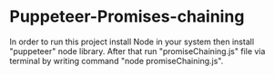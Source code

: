 # Puppeteer-Promises-chaining

In order to run this project install Node in your system then install "puppeteer" node library. After that run "promiseChaining.js" file via terminal by writing command "node promiseChaining.js".
